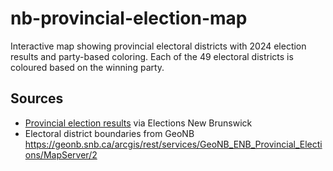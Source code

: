 # nb-provincial-election-map
Interactive map showing provincial electoral districts with 2024 election results and party-based coloring. Each of the 49 electoral districts is coloured based on the winning party.

## Sources
* [Provincial election results](https://www.electionsnb.ca/content/enb/en/resources/publications/election-results.html) via Elections New Brunswick
* Electoral district boundaries from GeoNB https://geonb.snb.ca/arcgis/rest/services/GeoNB_ENB_Provincial_Elections/MapServer/2
